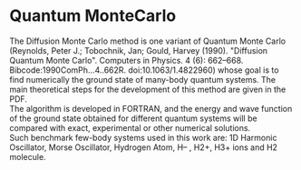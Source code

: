 # Quantum MonteCarlo

The Diffusion Monte Carlo method is one variant of Quantum Monte Carlo (Reynolds, Peter J.; Tobochnik, Jan; Gould, Harvey (1990). "Diffusion Quantum Monte Carlo". Computers in Physics. 4 (6): 662–668. Bibcode:1990ComPh...4..662R. doi:10.1063/1.4822960) whose goal is to find numerically the ground state of many-body quantum systems. The main theoretical steps for the development of this method are given in the PDF. <br>
The algorithm is developed in FORTRAN, and the energy and wave function of the ground state obtained for different quantum systems will be compared with exact, experimental or other numerical solutions.<br>
Such benchmark few-body systems used in this work are: 1D Harmonic Oscillator, Morse Oscillator, Hydrogen Atom, H– , H2+, H3+ ions and H2 molecule.
